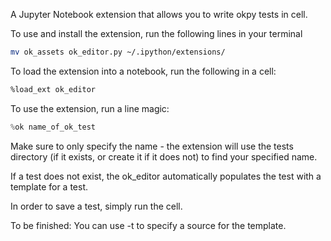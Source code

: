 A Jupyter Notebook extension that allows you to write okpy tests in cell. 

To use and install the extension, run the following lines in your terminal

```bash
mv ok_assets ok_editor.py ~/.ipython/extensions/
```

To load the extension into a notebook, run the following in a cell: 

```bash
%load_ext ok_editor
```

To use the extension, run a line magic: 
```python
%ok name_of_ok_test
```

Make sure to only specify the name - the extension will use the tests directory (if it exists, or create it if it does not) to find your specified name. 

If a test does not exist, the ok_editor automatically populates the test with a template for a test.

In order to save a test, simply run the cell. 

To be finished: 
You can use -t <source> to specify a source for the template.